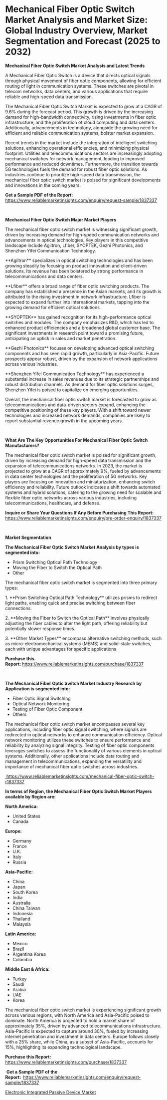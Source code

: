 <p><h1>Mechanical Fiber Optic Switch Market Analysis and Market Size: Global Industry Overview, Market Segmentation and Forecast (2025 to 2032)</h1></p><p><strong>Mechanical Fiber Optic Switch Market Analysis and Latest Trends</strong></p>
<p><p>A Mechanical Fiber Optic Switch is a device that directs optical signals through physical movement of fiber optic components, allowing for efficient routing of light in communication systems. These switches are pivotal in telecom networks, data centers, and various applications that require reliable and high-speed data transmission.</p><p>The Mechanical Fiber Optic Switch Market is expected to grow at a CAGR of 9.6% during the forecast period. This growth is driven by the increasing demand for high-bandwidth connectivity, rising investments in fiber optic infrastructure, and the proliferation of cloud computing and data centers. Additionally, advancements in technology, alongside the growing need for efficient and reliable communication systems, bolster market expansion.</p><p>Recent trends in the market include the integration of intelligent switching solutions, enhancing operational efficiencies, and minimizing physical footprint. Utilities and telecommunications sectors are increasingly adopting mechanical switches for network management, leading to improved performance and reduced downtimes. Furthermore, the transition towards 5G technologies fuels the demand for robust fiber optic solutions. As industries continue to prioritize high-speed data transmission, the mechanical fiber optic switch market is poised for significant developments and innovations in the coming years.</p></p>
<p><strong>Get a Sample PDF of the Report:&nbsp;</strong> <a href="https://www.reliablemarketinsights.com/enquiry/request-sample/1837337?utm_campaign=2252&utm_medium=2&utm_source=Github&utm_content=ia&utm_term=06042025&utm_id=mechanical-fiber-optic-switch">https://www.reliablemarketinsights.com/enquiry/request-sample/1837337</a></p>
<p>&nbsp;</p>
<p><strong>Mechanical Fiber Optic Switch Major Market Players</strong></p>
<p><p>The mechanical fiber optic switch market is witnessing significant growth, driven by increasing demand for high-speed communication networks and advancements in optical technologies. Key players in this competitive landscape include Agiltron, Lfiber, SYOPTEK, Gezhi Photonics, and Shenzhen Yifei Communication Technology.</p><p>**Agiltron** specializes in optical switching technologies and has been growing steadily by focusing on product innovation and client-driven solutions. Its revenue has been bolstered by strong performance in telecommunications and data centers.</p><p>**Lfiber** offers a broad range of fiber optic switching products. The company has established a presence in the Asian markets, and its growth is attributed to the rising investment in network infrastructure. Lfiber is expected to expand further into international markets, tapping into the growing demand for efficient optical solutions.</p><p>**SYOPTEK** has gained recognition for its high-performance optical switches and modules. The company emphasizes R&D, which has led to enhanced product efficiencies and a broadened global customer base. The significant investments in research point toward a promising future, anticipating an uptick in sales and market penetration.</p><p>**Gezhi Photonics** focuses on developing advanced optical switching components and has seen rapid growth, particularly in Asia-Pacific. Future prospects appear robust, driven by the expansion of network applications across various industries.</p><p>**Shenzhen Yifei Communication Technology** has experienced a substantial increase in sales revenues due to its strategic partnerships and robust distribution channels. As demand for fiber optic solutions surges, Shenzhen Yifei is poised to capitalize on emerging opportunities.</p><p>Overall, the mechanical fiber optic switch market is forecasted to grow as telecommunications and data-driven sectors expand, enhancing the competitive positioning of these key players. With a shift toward newer technologies and increased network demands, companies are likely to report substantial revenue growth in the upcoming years.</p></p>
<p>&nbsp;</p>
<p><strong>What Are The Key Opportunities For Mechanical Fiber Optic Switch Manufacturers?</strong></p>
<p><p>The mechanical fiber optic switch market is poised for significant growth, driven by increasing demand for high-speed data transmission and the expansion of telecommunications networks. In 2023, the market is projected to grow at a CAGR of approximately 9%, fueled by advancements in data center technologies and the proliferation of 5G networks. Key players are focusing on innovation and miniaturization, enhancing switch efficiency and reliability. Future outlook indicates a shift towards automated systems and hybrid solutions, catering to the growing need for scalable and flexible fiber optic networks across various industries, including telecommunications, healthcare, and defense.</p></p>
<p><strong>Inquire or Share Your Questions If Any Before Purchasing This Report:</strong> <a href="https://www.reliablemarketinsights.com/enquiry/pre-order-enquiry/1837337?utm_campaign=2252&utm_medium=2&utm_source=Github&utm_content=ia&utm_term=06042025&utm_id=mechanical-fiber-optic-switch">https://www.reliablemarketinsights.com/enquiry/pre-order-enquiry/1837337</a></p>
<p>&nbsp;</p>
<p><strong>Market Segmentation</strong></p>
<p><strong>The Mechanical Fiber Optic Switch Market Analysis by types is segmented into:</strong></p>
<p><ul><li>Prism Switching Optical Path Technology</li><li>Moving the Fiber to Switch the Optical Path</li><li>Other</li></ul></p>
<p><p>The mechanical fiber optic switch market is segmented into three primary types: </p><p>1. **Prism Switching Optical Path Technology** utilizes prisms to redirect light paths, enabling quick and precise switching between fiber connections. </p><p>2. **Moving the Fiber to Switch the Optical Path** involves physically adjusting the fiber cables to alter the light path, offering reliability but potentially slower response times. </p><p>3. **Other Market Types** encompass alternative switching methods, such as micro-electromechanical systems (MEMS) and solid-state switches, each with unique advantages for specific applications.</p></p>
<p><strong>Purchase this Report:&nbsp;</strong><a href="https://www.reliablemarketinsights.com/purchase/1837337?utm_campaign=2252&utm_medium=2&utm_source=Github&utm_content=ia&utm_term=06042025&utm_id=mechanical-fiber-optic-switch">https://www.reliablemarketinsights.com/purchase/1837337</a></p>
<p>&nbsp;</p>
<p><strong>The Mechanical Fiber Optic Switch Market Industry Research by Application is segmented into:</strong></p>
<p><ul><li>Fiber Optic Signal Switching</li><li>Optical Network Monitoring</li><li>Testing of Fiber Optic Component</li><li>Others</li></ul></p>
<p><p>The mechanical fiber optic switch market encompasses several key applications, including fiber optic signal switching, where signals are redirected in optical networks to enhance communication efficiency. Optical network monitoring utilizes these switches to ensure performance and reliability by analyzing signal integrity. Testing of fiber optic components leverages switches to assess the functionality of various elements in optical systems. Additionally, other applications include data routing and management in telecommunications, expanding the versatility and importance of mechanical fiber optic switches across industries.</p></p>
<p><a href="https://www.reliablemarketinsights.com/mechanical-fiber-optic-switch-r1837337?utm_campaign=2252&utm_medium=2&utm_source=Github&utm_content=ia&utm_term=06042025&utm_id=mechanical-fiber-optic-switch">&nbsp;https://www.reliablemarketinsights.com/mechanical-fiber-optic-switch-r1837337</a></p>
<p><strong>In terms of Region, the Mechanical Fiber Optic Switch Market Players available by Region are:</strong></p>
<p>
    <p> <strong> North America: </strong>
        <ul>
            <li>United States</li>
            <li>Canada</li>
        </ul>
        </p> 
    <p> <strong> Europe: </strong>
        <ul>
            <li>Germany</li>
            <li>France</li>
            <li>U.K.</li>
            <li>Italy</li>
            <li>Russia</li>
        </ul>
        </p> 
    <p> <strong> Asia-Pacific: </strong>
        <ul>
            <li>China</li>
            <li>Japan</li>
            <li>South Korea</li>
            <li>India</li>
            <li>Australia</li>
            <li>China Taiwan</li>
            <li>Indonesia</li>
            <li>Thailand</li>
            <li>Malaysia</li>
        </ul>
        </p> 
    <p> <strong> Latin America: </strong>
        <ul>
            <li>Mexico</li>
            <li>Brazil</li>
            <li>Argentina Korea</li>
            <li>Colombia</li>
        </ul>
        </p> 
    <p> <strong> Middle East & Africa: </strong>
        <ul>
            <li>Turkey</li>
            <li>Saudi</li>
            <li>Arabia</li>
            <li>UAE</li>
            <li>Korea</li>
        </ul>
    </p>
    </p>
<p><p>The mechanical fiber optic switch market is experiencing significant growth across various regions, with North America and Asia-Pacific poised to dominate. North America is projected to hold a market share of approximately 35%, driven by advanced telecommunications infrastructure. Asia-Pacific is expected to capture around 30%, fueled by increasing internet penetration and investment in data centers. Europe follows closely with a 25% share, while China, as a subset of Asia-Pacific, accounts for 15%, highlighting its expanding technological landscape.</p></p>
<p><strong>Purchase this Report: </strong><a href="https://www.reliablemarketinsights.com/purchase/1837337?utm_campaign=2252&utm_medium=2&utm_source=Github&utm_content=ia&utm_term=06042025&utm_id=mechanical-fiber-optic-switch">https://www.reliablemarketinsights.com/purchase/1837337</a></p>
<p>&nbsp;<strong>Get a Sample PDF of the Report:&nbsp;&nbsp;</strong><a href="https://www.reliablemarketinsights.com/enquiry/request-sample/1837337?utm_campaign=2252&utm_medium=2&utm_source=Github&utm_content=ia&utm_term=06042025&utm_id=mechanical-fiber-optic-switch">https://www.reliablemarketinsights.com/enquiry/request-sample/1837337</a></p>
<p><strong></strong></p>
<p><p><a href="https://github.com/DianaWilson796/Market-Research-Report-List-2/blob/main/electronic-integrated-passive-device-market.md?utm_campaign=2252&utm_medium=2&utm_source=Github&utm_content=ia&utm_term=06042025&utm_id=mechanical-fiber-optic-switch">Electronic Integrated Passive Device Market</a></p></p>